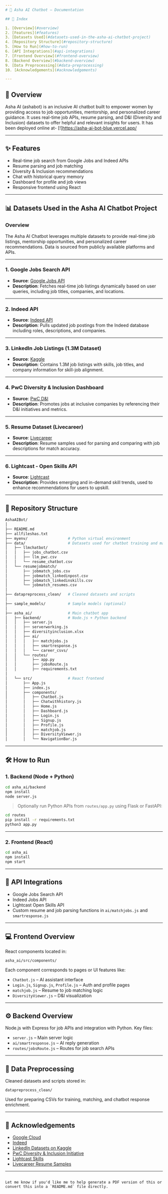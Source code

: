 ```yaml
---
# 💬 Asha AI Chatbot – Documentation

## 📘 Index

1. [Overview](#overview) 
2. [Features](#features)
3. [Datasets Used](#datasets-used-in-the-asha-ai-chatbot-project)
4. [Repository Structure](#repository-structure)
5. [How to Run](#how-to-run)
6. [API Integrations](#api-integrations)
7. [Frontend Overview](#frontend-overview)
8. [Backend Overview](#backend-overview)
9. [Data Preprocessing](#data-preprocessing)
10. [Acknowledgements](#acknowledgements)

---
```


## 🧠 Overview

Asha AI (ashabot) is an inclusive AI chatbot built to empower women by providing access to job opportunities, mentorship, and personalized career guidance. It uses real-time job APIs, resume parsing, and D&I (Diversity and Inclusion) datasets to offer helpful and relevant insights for users.
It has been deployed online at-
[!]https://asha-ai-bot-blue.vercel.app/

---

## ✨ Features

- Real-time job search from Google Jobs and Indeed APIs
- Resume parsing and job matching
- Diversity & Inclusion recommendations
- Chat with historical query memory
- Dashboard for profile and job views
- Responsive frontend using React

---

## 📊 Datasets Used in the Asha AI Chatbot Project

### **Overview**
The Asha AI Chatbot leverages multiple datasets to provide real-time job listings, mentorship opportunities, and personalized career recommendations. Data is sourced from publicly available platforms and APIs.

---

### **1. Google Jobs Search API**
- **Source**: [Google Jobs API](https://developers.google.com/jobs)
- **Description**: Fetches real-time job listings dynamically based on user queries, including job titles, companies, and locations.

---

### **2. Indeed API**
- **Source**: [Indeed API](https://www.indeed.com/publisher)
- **Description**: Pulls updated job postings from the Indeed database including roles, descriptions, and companies.

---

### **3. LinkedIn Job Listings (1.3M Dataset)**
- **Source**: [Kaggle](https://www.kaggle.com/datasets/1-3m-linkedin-jobs-skills)
- **Description**: Contains 1.3M job listings with skills, job titles, and company information for skill-job alignment.

---

### **4. PwC Diversity & Inclusion Dashboard**
- **Source**: [PwC D&I](https://www.pwc.com/gx/en/services/consulting/diversity-and-inclusion.html)
- **Description**: Promotes jobs at inclusive companies by referencing their D&I initiatives and metrics.

---

### **5. Resume Dataset (Livecareer)**
- **Source**: [Livecareer](https://www.livecareer.com/resumes)
- **Description**: Resume samples used for parsing and comparing with job descriptions for match accuracy.

---

### **6. Lightcast - Open Skills API**
- **Source**: [Lightcast](https://www.lighcast.com/)
- **Description**: Provides emerging and in-demand skill trends, used to enhance recommendations for users to upskill.

---

## 📁 Repository Structure

```bash
AshaAIBot/
│
├── README.md
├── allfileshas.txt
├── myenv/                  # Python virtual environment
├── data/                   # Datasets used for chatbot training and matching
│   ├── llmchatbot/
│   │   ├── jobs_chatbot.csv
│   │   ├── llm_pwc.csv
│   │   └── resume_chatbot.csv
│   └── resumejobmatch/
│       ├── jobmatch_jobs.csv
│       ├── jobmatch_linkedinpost.csv
│       ├── jobmatch_linkedinskills.csv
│       └── jobmatch_resumes.csv
│
├── datapreprocess_clean/   # Cleaned datasets and scripts
│
├── sample_models/          # Sample models (optional)
│
├── asha_ai/                # Main chatbot app
│   ├── backend/            # Node.js + Python backend
│   │   ├── server.js
│   │   ├── serverworking.js
│   │   ├── diversityinclusion.xlsx
│   │   ├── ai/
│   │   │   ├── matchjobs.js
│   │   │   ├── smartresponse.js
│   │   │   └── career_csvs/
│   │   └── routes/
│   │       ├── app.py
│   │       ├── jobsRoute.js
│   │       ├── requirements.txt
│
│   └── src/                # React frontend
│       ├── App.js
│       ├── index.js
│       ├── components/
│       │   ├── Chatbot.js
│       │   ├── Chatwithhistory.js
│       │   ├── Home.js
│       │   ├── Dashboard.js
│       │   ├── Login.js
│       │   ├── Signup.js
│       │   ├── Profile.js
│       │   ├── matchjob.js
│       │   ├── DiversityViewer.js
│       │   └── NavigationBar.js
```

---

## 🛠️ How to Run

### 1. Backend (Node + Python)
```bash
cd asha_ai/backend
npm install
node server.js
```

> Optionally run Python APIs from `routes/app.py` using Flask or FastAPI:
```bash
cd routes
pip install -r requirements.txt
python3 app.py
```

---

### 2. Frontend (React)
```bash
cd asha_ai
npm install
npm start
```

---

## 🔌 API Integrations

- Google Jobs Search API
- Indeed Jobs API
- Lightcast Open Skills API
- Custom resume and job parsing functions in `ai/matchjobs.js` and `smartresponse.js`

---

## 💻 Frontend Overview

React components located in:
```
asha_ai/src/components/
```

Each component corresponds to pages or UI features like:
- `Chatbot.js` – AI assistant interface
- `Login.js`, `Signup.js`, `Profile.js` – Auth and profile pages
- `matchjob.js` – Resume to job matching logic
- `DiversityViewer.js` – D&I visualization

---

## ⚙️ Backend Overview

Node.js with Express for job APIs and integration with Python.
Key files:
- `server.js` – Main server logic
- `ai/smartresponse.js` – AI reply generation
- `routes/jobsRoute.js` – Routes for job search APIs

---

## 🧼 Data Preprocessing

Cleaned datasets and scripts stored in:
```
datapreprocess_clean/
```
Used for preparing CSVs for training, matching, and chatbot response enrichment.

---

## 🙌 Acknowledgements

- [Google Cloud](https://cloud.google.com/)
- [Indeed](https://www.indeed.com/)
- [LinkedIn Datasets on Kaggle](https://www.kaggle.com/)
- [PwC Diversity & Inclusion Initiative](https://www.pwc.com/gx/en/services/consulting/diversity-and-inclusion.html)
- [Lightcast Skills](https://www.lighcast.com/)
- [Livecareer Resume Samples](https://www.livecareer.com/resumes)

---
```

Let me know if you'd like me to help generate a PDF version of this or convert this into a `README.md` file directly.
